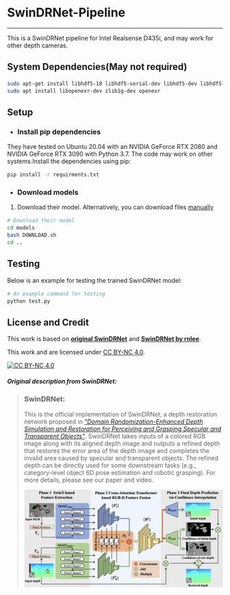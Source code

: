 # SwinDRNet-Pipeline
----------
This is a SwinDRNet pipeline for Intel Realsense D435i, and may work for other depth cameras.

## System Dependencies(May not required)
```bash
sudo apt-get install libhdf5-10 libhdf5-serial-dev libhdf5-dev libhdf5-cpp-11
sudo apt install libopenexr-dev zlib1g-dev openexr
```
## Setup
- ### Install pip dependencies
They have tested on Ubuntu 20.04 with an NVIDIA GeForce RTX 2080 and NVIDIA GeForce RTX 3090 with Python 3.7. The code may work on other systems.Install the dependencies using pip:
```bash
pip install -r requirments.txt
```
- ### Download models

1. Download their model. Alternatively, you can download files [manually](https://mirrors.pku.edu.cn/dl-release/DREDS_ECCV2022/)

```bash
# Download their model
cd models
bash DOWNLOAD.sh
cd ..
```
## Testing
Below is an example for testing the trained SwinDRNet model:
```bash
# An example command for testing
python test.py
```
## License and Credit

This work is based on [**original SwinDRNet**](https://pku-epic.github.io/DREDS/) and [**SwinDRNet by rnlee**](https://github.com/rnlee1998/SwinDRNet).

 This work and are licensed under [CC BY-NC 4.0][cc-by-nc].

 [![CC BY-NC 4.0][cc-by-nc-image]][cc-by-nc]

 [cc-by-nc]: https://creativecommons.org/licenses/by-nc/4.0/
 [cc-by-nc-image]: https://licensebuttons.net/l/by-nc/4.0/88x31.png

##### Original description from SwinDRNet:
>### SwinDRNet:
>This is the official implementation of SwinDRNet, a depth restoration network proposed in _["Domain Randomization-Enhanced Depth Simulation and Restoration for Perceiving and Grasping Specular and Transparent Objects"](https://arxiv.org/abs/2208.03792)_. SwinDRNet takes inputs of a colored RGB image along with its aligned depth image and outputs a refined depth that restores the error area of the depth image and completes the invalid area caused by specular and transparent objects. The refined depth can be directly used for some downstream tasks (e.g., category-level object 6D pose estimation and robotic grasping). For more details, please see our paper and video.
>
>![SwinDRNet](./images/SwinDRNet.png)